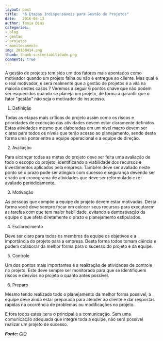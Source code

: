 ```yaml
---
layout: post
title:  "6 Etapas Indispensáveis para Gestão de Projetos"
date:   2016-04-13
author: Tonia Dias
categories: 
- blog
- gestao
- projetos
- monitoramento
img: 20160414.png
thumb: thumb-sustentabilidade.png
comments: true
---
```


A gestão de projetos tem sido um dos fatores mais apontados como motivador quando um projeto falha ou não é entregue ao cliente. Mas qual é o real motivador, e será realmente que a gestão de projetos é a vilã na maioria destes casos ? Veremos a seguir 6 pontos chave que não podem ser esquecidos quando se planeja um projeto, de forma a garantir que o fator "gestão" não seja o motivador do insucesso.<!--more-->

1) Definição

Todas as etapas mais críticas do projeto assim como os riscos e prioridades de execução das atividades devem estar claramente definidos. Estas atividades mesmo que elaboradas em um nível macro devem ser claras para todos os níveis que terão acesso ao planejamento, sendo desta forma uma ponte entre a equipe operacional e a equipe de direção.

2) Avaliação

Para alcançar todas as metas do projeto deve ser feita uma avaliação de todo o escopo do projeto, identificando a viabilidade dos recursos e investimentos aplicados pela empresa. Também deve ser avaliado neste ponto se o prazo pode ser atingido com sucesso e segurança devendo ser criado um cronograma de atividades que deve ser reformulado e re-avaliado periódicamente.

3) Motivação

As pessoas que compõe a equipe do projeto devem estar motivadas. Desta forma você deve sempre focar em colocar seus recursos para executarem as tarefas com que tem maior habilidade, evitando a demostivação da equipe o que afeta diretamente o prazo e planejamento estipulados.

4) Esclarecimento

Deve ser claro para todos os membros da equipe os objetivos e a importância do projeto para a empresa. Desta forma todos tomam ciência e podem colaborar da melhor forma para o sucesso do projeto e da equipe.

5) Controle

Um dos pontos mais importantes é a realização de atividades de controle no projeto. Este deve sempre ser monitorado para que se identifiquem riscos e desvios no projeto o quanto antes possível.

6) Preparo

Mesmo tendo realizado todo o planejamento da melhor forma possível, a equipe deve ainda estar preparada para atender ao cliente e dar respostas rápidas na ocorrência de problemas ou modificações no projeto.

E fora todos estes itens o principal é a comunicação. Sem uma comunicação adequada que integre toda a equipe, não será possível realizar um projeto de sucesso.

<i><b>Fonte: </b><a href="http://cio.com.br/opiniao/2016/03/18/seis-etapas-indispensaveis-no-gerenciamento-de-projeto/">CIO</a></i>
